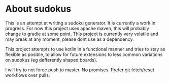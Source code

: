 # About sudokus
This is an attempt at writing a sudoku generator. It is currently a work in progress. For now this project uses apache maven, this will probably change to gradle at some point. This project is currently very volatile and may break at any moment, please dont use as a dependency.

This project attempts to use kotlin in a functional manner and tries to stay as flexible as posible, to allow for future extensions to less common variations on sudokus (eg defferently shaped boards).

I will try to not force push to master. No promises. Prefer git fetch/reset workflows over pulls.
